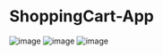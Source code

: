 # ShoppingCart-App
![image](https://github.com/Thealaskage/ShoppingCartApp/assets/91036361/c058958c-6a00-4ea5-a56c-ab0963951e78)
![image](https://github.com/Thealaskage/ShoppingCartApp/assets/91036361/206fa7a7-fdbe-464b-9245-cda192130e55)
![image](https://github.com/Thealaskage/ShoppingCartApp/assets/91036361/f6e7cfe9-008b-476e-9a09-0fb90371ec1d)

